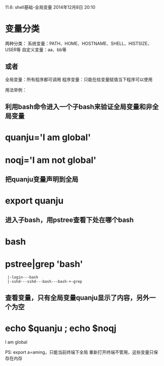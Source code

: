11.6: shell基础-全局变量
2014年12月8日
20:10
 
变量分类
==================================
两种分类：
系统变量：PATH、HOME、HOSTNAME、SHELL、HISTSIZE、USER等
自定义变量：aa、bb等
## 或者
全局变量：所有程序都可调用
程序变量：只能在给变量赋值当下程序可以使用
 
用法举例：
## 利用bash命令进入一个子bash来验证全局变量和非全局变量
 
# quanju='I am global'
# noqj='I am not global'
 
## 把quanju变量声明到全局
# export quanju
 
## 进入子bash，用pstree查看下处在哪个bash
# bash
# pstree|grep 'bash'
     |-login---bash
     |-sshd---sshd---bash---bash-+-grep
 
## 查看变量，只有全局变量quanju显示了内容，另外一个为空
# echo $quanju ; echo $noqj
I am global
 
PS:
export a=aming，只能当前终端下全局
重新打开终端不管用，这些变量只保存在内存
